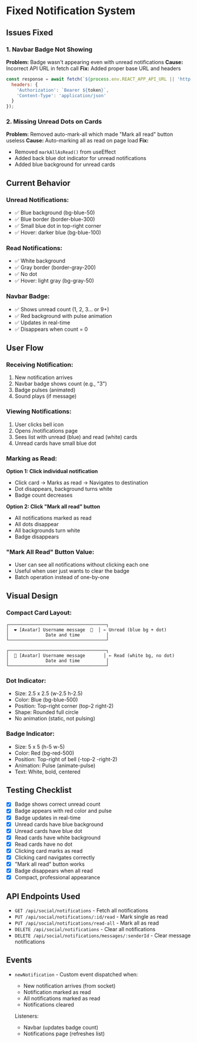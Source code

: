 # Fixed Notification System

## Issues Fixed

### 1. Navbar Badge Not Showing
**Problem:** Badge wasn't appearing even with unread notifications
**Cause:** Incorrect API URL in fetch call
**Fix:** Added proper base URL and headers
```javascript
const response = await fetch(`${process.env.REACT_APP_API_URL || 'http://localhost:5000'}/api/social/notifications`, {
  headers: { 
    'Authorization': `Bearer ${token}`,
    'Content-Type': 'application/json'
  }
});
```

### 2. Missing Unread Dots on Cards
**Problem:** Removed auto-mark-all which made "Mark all read" button useless
**Cause:** Auto-marking all as read on page load
**Fix:** 
- Removed `markAllAsRead()` from useEffect
- Added back blue dot indicator for unread notifications
- Added blue background for unread cards

## Current Behavior

### Unread Notifications:
- ✅ Blue background (bg-blue-50)
- ✅ Blue border (border-blue-300)
- ✅ Small blue dot in top-right corner
- ✅ Hover: darker blue (bg-blue-100)

### Read Notifications:
- ✅ White background
- ✅ Gray border (border-gray-200)
- ✅ No dot
- ✅ Hover: light gray (bg-gray-50)

### Navbar Badge:
- ✅ Shows unread count (1, 2, 3... or 9+)
- ✅ Red background with pulse animation
- ✅ Updates in real-time
- ✅ Disappears when count = 0

## User Flow

### Receiving Notification:
1. New notification arrives
2. Navbar badge shows count (e.g., "3")
3. Badge pulses (animated)
4. Sound plays (if message)

### Viewing Notifications:
1. User clicks bell icon
2. Opens /notifications page
3. Sees list with unread (blue) and read (white) cards
4. Unread cards have small blue dot

### Marking as Read:
**Option 1: Click individual notification**
- Click card → Marks as read → Navigates to destination
- Dot disappears, background turns white
- Badge count decreases

**Option 2: Click "Mark all read" button**
- All notifications marked as read
- All dots disappear
- All backgrounds turn white
- Badge disappears

### "Mark All Read" Button Value:
- User can see all notifications without clicking each one
- Useful when user just wants to clear the badge
- Batch operation instead of one-by-one

## Visual Design

### Compact Card Layout:
```
┌─────────────────────────────────────┐
│  ❤️ [Avatar] Username message  🔵  │ ← Unread (blue bg + dot)
│              Date and time          │
└─────────────────────────────────────┘

┌─────────────────────────────────────┐
│  💬 [Avatar] Username message       │ ← Read (white bg, no dot)
│              Date and time          │
└─────────────────────────────────────┘
```

### Dot Indicator:
- Size: 2.5 x 2.5 (w-2.5 h-2.5)
- Color: Blue (bg-blue-500)
- Position: Top-right corner (top-2 right-2)
- Shape: Rounded full circle
- No animation (static, not pulsing)

### Badge Indicator:
- Size: 5 x 5 (h-5 w-5)
- Color: Red (bg-red-500)
- Position: Top-right of bell (-top-2 -right-2)
- Animation: Pulse (animate-pulse)
- Text: White, bold, centered

## Testing Checklist

- [x] Badge shows correct unread count
- [x] Badge appears with red color and pulse
- [x] Badge updates in real-time
- [x] Unread cards have blue background
- [x] Unread cards have blue dot
- [x] Read cards have white background
- [x] Read cards have no dot
- [x] Clicking card marks as read
- [x] Clicking card navigates correctly
- [x] "Mark all read" button works
- [x] Badge disappears when all read
- [x] Compact, professional appearance

## API Endpoints Used

- `GET /api/social/notifications` - Fetch all notifications
- `PUT /api/social/notifications/:id/read` - Mark single as read
- `PUT /api/social/notifications/read-all` - Mark all as read
- `DELETE /api/social/notifications` - Clear all notifications
- `DELETE /api/social/notifications/messages/:senderId` - Clear message notifications

## Events

- `newNotification` - Custom event dispatched when:
  - New notification arrives (from socket)
  - Notification marked as read
  - All notifications marked as read
  - Notifications cleared
  
  Listeners:
  - Navbar (updates badge count)
  - Notifications page (refreshes list)
